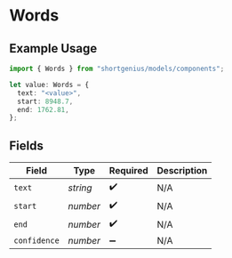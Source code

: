 # Words

## Example Usage

```typescript
import { Words } from "shortgenius/models/components";

let value: Words = {
  text: "<value>",
  start: 8948.7,
  end: 1762.81,
};
```

## Fields

| Field              | Type               | Required           | Description        |
| ------------------ | ------------------ | ------------------ | ------------------ |
| `text`             | *string*           | :heavy_check_mark: | N/A                |
| `start`            | *number*           | :heavy_check_mark: | N/A                |
| `end`              | *number*           | :heavy_check_mark: | N/A                |
| `confidence`       | *number*           | :heavy_minus_sign: | N/A                |